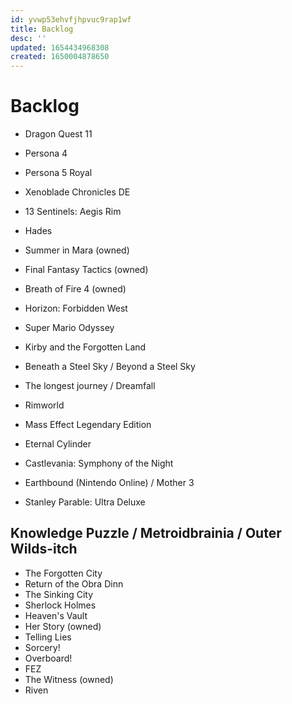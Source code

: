 ```yaml
---
id: yvwp53ehvfjhpvuc9rap1wf
title: Backlog
desc: ''
updated: 1654434968308
created: 1650004878650
---
```


# Backlog

- Dragon Quest 11
- Persona 4
- Persona 5 Royal
- Xenoblade Chronicles DE
- 13 Sentinels: Aegis Rim
- Hades
- Summer in Mara (owned)
- Final Fantasy Tactics (owned)
- Breath of Fire 4 (owned)
- Horizon: Forbidden West
- Super Mario Odyssey
- Kirby and the Forgotten Land
- Beneath a Steel Sky / Beyond a Steel Sky
- The longest journey / Dreamfall
- Rimworld
- Mass Effect Legendary Edition

- Eternal Cylinder
- Castlevania: Symphony of the Night
- Earthbound (Nintendo Online) / Mother 3

- Stanley Parable: Ultra Deluxe

## Knowledge Puzzle / Metroidbrainia / Outer Wilds-itch
- The Forgotten City
- Return of the Obra Dinn
- The Sinking City
- Sherlock Holmes
- Heaven's Vault
- Her Story (owned)
- Telling Lies
- Sorcery!
- Overboard!
- FEZ
- The Witness (owned)
- Riven
